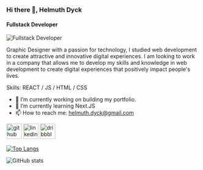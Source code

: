 ### Hi there 👋, Helmuth Dyck
#### Fullstack Developer
![Fullstack Developer](https://media.licdn.com/dms/image/D4D16AQHOHcrKnQ_haw/profile-displaybackgroundimage-shrink_350_1400/0/1704391025229?e=1710979200&v=beta&t=tmfCXGQ7Rnr9C3NjKDTHYuB3eftq37O6csfHOi8e_LA)

Graphic Designer with a passion for technology, I studied web development to create attractive and innovative digital experiences. I am looking to work in a company that allows me to develop my skills and knowledge in web development to create digital experiences that positively impact people's lives.

Skills: REACT / JS / HTML / CSS

- 🔭 I’m currently working on building my portfolio. 
- 🌱 I’m currently learning Next.JS 
- 📫 How to reach me: helmuth.dyck@gmail.com 


[<img src='https://cdn.jsdelivr.net/npm/simple-icons@3.0.1/icons/github.svg' alt='github' height='40'>](https://github.com/helmdyck)  [<img src='https://cdn.jsdelivr.net/npm/simple-icons@3.0.1/icons/linkedin.svg' alt='linkedin' height='40'>](https://www.linkedin.com/in/https://www.linkedin.com/in/helmuth-dyck//)  [<img src='https://cdn.jsdelivr.net/npm/simple-icons@3.0.1/icons/dribbble.svg' alt='dribbble' height='40'>](https://dribbble.com/helmdyck)  

[![Top Langs](https://github-readme-stats.vercel.app/api/top-langs/?username=helmdyck)](https://github.com/anuraghazra/github-readme-stats)

![GitHub stats](https://github-readme-stats.vercel.app/api?username=helmdyck&show_icons=true&count_private=true)  

